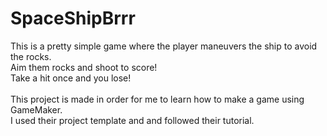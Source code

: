 # SpaceShipBrrr
This is a pretty simple game where the player maneuvers the ship to avoid the rocks.
<br/>
Aim them rocks and shoot to score!
<br/>
Take a hit once and you lose!
<br/>
<br/>
This project is made in order for me to learn how to make a game using GameMaker.
<br/>
I used their project template and and followed their tutorial.
